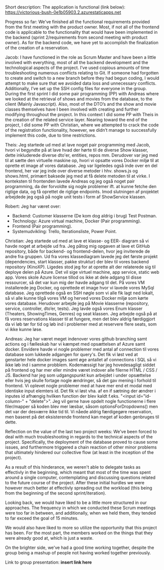 Short description:
The application is functional (link below):
https://victorious-bush-0e1b05903.2.azurestaticapps.net

Progress so far:
We've finished all the functional requirements provided from the first meeting with the product owner.
Most, if not all of the frontend code is applicable to the functionality that would have been implemented in the backend
(sprint 2/requirements from second meeting with product owner).
As for the backend code, we have yet to accomplish the finalization of the creation of a reservation.

Jacob:
I have functioned in the role as Scrum Master and have been a little involved with everything, most of all the backend development and the technological aspects of the project.
I’ve used copious amounts of time troubleshooting numerous conflicts relating to Git. If someone had forgotten to create and switch to a new branch before they had begun coding, I would attempt to make sure that we avoided data loss and unnecessary conflicts.
Additionally, I’ve set up the SSH config files for everyone in the group.
During the first sprint I did some pair programming (PP) with Andreas where we looked at the retrieval of shows and movies from the database, to the client (Mainly Javascript).
Also, most of the DTO’s and the show and movie classes themselves have I been involved with creating and further modifying throughout the project. 
In this context I did some PP with Theis in the creation of the related service layer.
Nearing toward the end of the project, I did some PP with Christian, where we attempted to crack the code of the registration functionality, however, we didn’t manage to successfully implement this code, due to time restrictions.


Theis:
Jeg startede ud med at lave noget pair programming med Jacob, hvori vi begyndte på at lave hvad der hørte til de diverse Show klasser, dette inkluderede diverse dto'er, entities, repos mm. Derudover var jeg med til at sætte den virtuelle maskine op, hvori vi opsatte vores Docker miljø til at oprette et image af vores database. Jeg var ligeledes også inde over en del frontend, her var jeg inde over diverse metoder i hhv. shows.js og shows.html, primært baksede jeg med at få delete metoden til at virke. I konteksten til frontenden lavede Andreas og jeg også noget pair programming, da der forvoldte sig nogle problemer ift. at kunne fetche den rigtige data, og få oprettet de rigtige endpoints. Imod slutningen af projektet arbejdede jeg også på nogle unit tests i form af ShowService klassen.

Robert:
Jeg har været over:
- Backend: Customer klasserne (De kom dog aldrig i brug) Test Postman.
- Technology: Azure virtual machine, Docker (Pair programming).
- Frontend (Pair programming).
- Systemudvikling: Trello, Iterationsliste, Power Point.



Christian:
Jeg startede ud med at lave et klasse- og EER- diagram så vi havde noget at arbejde ud fra.
Jeg påtog mig opgaven at lave et GitHub repository, både for backend- og frontend-delen, hvor jeg inviterede de andre fra gruppen. 
Ud fra vores klassediagram lavede jeg det første projekt (dependencies, start klasser, pakke struktur) der blev til vores backend repository (KinoXP).
Ligedes stod jeg for at oprette alt der relaterede sig til deploye delen på Azure. Det vil sige virtuel machine, app service, static web app. Vores skole Azure license tillod os ikke at dele adgang til disse ressourcer, så det var kun mig der havde adgang til det. 
På vores VM installerede jeg Docker, og oprettede et image hvor vi lavede vores MySql database.
Jeg oprettede også en SSH nøgle som vi alle fik lagt ned lokalt, så vi alle kunne tilgå vores VM og herved vores Docker miljø som kørte vores database.
Herudover arbejde jeg på Movie klasserne (repository, service, controller, dto’er, tests).
Jeg lavde også vores Enum klasser (Theaters, ShowingTimes, Genres) og seat klassen.
Jeg arbejde også på at få vores reservations klasser til at fungere, men det blev aldrig færdiggjort da vi løb tør for tid og løb ind i problemer med at reservere flere seats, som vi ikke kunne løse.

Andreas:
Jeg har været meget indenover vores github branching samt actions og i fælleskab har vi kæmpet med opsættelsen af Azure samt docker. Envidere havde vi nogle problemer med antal af connection til vores database som lukkede adgangen for query's. Det fik vi løst ved at genstarter hele docker images samt øge antallet af connections i SQL så vi ikke løb ind i samme probblem. Kodemæssigt har jeg hovedesagligt siddet på frontend og har mer eller mindre været indover alle filerne HTML / CSS  / JS.
Backend har jeg som udgangspunkt kun arbejdet i under opsættelse eller hvis jeg skulle fortage nogle ændringer, så det gav mening i forhold til frontend. Vi oplevet nogle problemer med at have mer end et modal med identiske input elemters id. Det fik vi løst vha. af en if sætning der ændrer i inputes id afhængig hvilken function der blev kaldt f.eks. "<input id="id-column-" + "delete">". Jeg vil gerne have opdelt nogle functionerne i flere filer/mapper så koden blev mer læsbar, såsom optionsForDropdowns() men det var der desværre ikke tid til. Vi nåede aldrig færdigegøre reservation, men baseret på det eksisterende frontend kan meget af koden genbruges til dette. 




Reflection on the value of the last two project weeks:
We've been forced to deal with much troubleshooting in regards to the technical aspects of the project.
Specifically, the deployment of the database proved to cause some issues, and furthermore triggered a chain reaction of other minor problems that ultimately hindered our collective flow (at least in the inception of the project).

As a result of this hinderance, we weren't able to delegate tasks as effectivly in the beginning, which meant that most of the time was spent around a single computer, contemplating and discussing questions related to the future course of the project.
After these initial hurdles we were however much better at effectivly spreading out the workload (this being from the beginning of the second sprint/iteration).

Looking back, we would have liked to be a little more structured in our approaches.
The frequency in which we conducted these Scrum meetings were too far in between, and additionally, when we held them, they tended to far exceed the goal of 15 minutes.

We would also have liked to more so utilize the opportunity that this project has been.
For the most part, the members worked on the things that they were already good at, which is just a waste.

On the brighter side, we've had a good time working together, despite the group being a mashup of people not having worked together previously.



Link to group presentation:
**insert link here**
